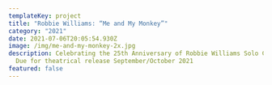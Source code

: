```yaml
---
templateKey: project
title: "Robbie Williams: “Me and My Monkey”"
category: "2021"
date: 2021-07-06T20:05:54.930Z
image: /img/me-and-my-monkey-2x.jpg
description: Celebrating the 25th Anniversary of Robbie Williams Solo Career.
  Due for theatrical release September/October 2021
featured: false
---
```

